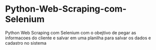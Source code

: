 # Python-Web-Scraping-com-Selenium
Python Web Scraping com Selenium com o obejtivo de pegar as informacoes do cliente e salvar em uma planilha para salvar os dados e cadastro no sistema
